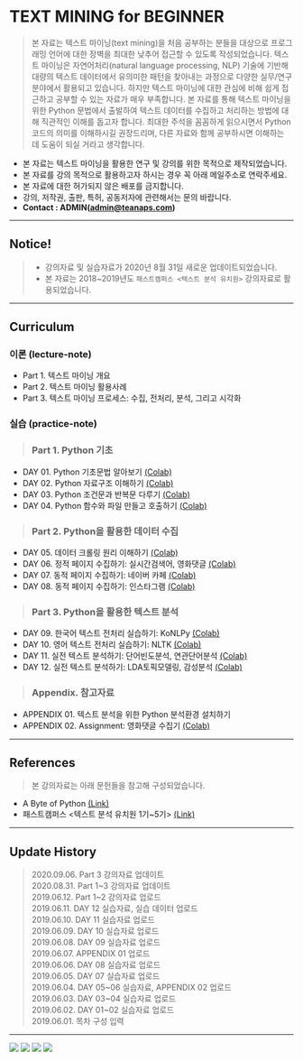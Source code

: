 # TEXT MINING for BEGINNER
> 본 자료는 텍스트 마이닝(text mining)을 처음 공부하는 분들을 대상으로 프로그래밍 언어에 대한 장벽을 최대한 낮추어 접근할 수 있도록 작성되었습니다. 텍스트 마이닝은 자연어처리(natural language processing, NLP) 기술에 기반해 대량의 텍스트 데이터에서 유의미한 패턴을 찾아내는 과정으로 다양한 실무/연구 분야에서 활용되고 있습니다. 하지만 텍스트 마이닝에 대한 관심에 비해 쉽게 접근하고 공부할 수 있는 자료가 매우 부족합니다. 본 자료를 통해 텍스트 마이닝을 위한 Python 문법에서 출발하여 텍스트 데이터를 수집하고 처리하는 방법에 대해 직관적인 이해를 돕고자 합니다. 최대한 주석을 꼼꼼하게 읽으시면서 Python 코드의 의미를 이해하시길 권장드리며, 다른 자료와 함께 공부하시면 이해하는 데 도움이 되실 거라고 생각합니다.

- 본 자료는 텍스트 마이닝을 활용한 연구 및 강의를 위한 목적으로 제작되었습니다.
- 본 자료를 강의 목적으로 활용하고자 하시는 경우 꼭 아래 메일주소로 연락주세요.
- 본 자료에 대한 허가되지 않은 배포를 금지합니다.
- 강의, 저작권, 출판, 특허, 공동저자에 관련해서는 문의 바랍니다.
- **Contact : ADMIN(admin@teanaps.com)**

---
## Notice!
> - 강의자료 및 실습자료가 2020년 8월 31일 새로운  업데이트되었습니다.
> - 본 자료는 2018~2019년도 `패스트캠퍼스 <텍스트 분석 유치원>` 강의자료로 활용되었습니다.

---
## Curriculum

### 이론 (lecture-note)
- Part 1. 텍스트 마이닝 개요
- Part 2. 텍스트 마이닝 활용사례
- Part 3. 텍스트 마이닝 프로세스: 수집, 전처리, 분석, 그리고 시각화

### 실습 (practice-note)
> ### Part 1. Python 기초
- DAY 01. Python 기초문법 알아보기 [(Colab)](https://colab.research.google.com/github/fingeredman/text-mining-for-beginner/blob/master/practice-note/01_text-mining-for-beginner_python-basic.ipynb)
- DAY 02. Python 자료구조 이해하기 [(Colab)](https://colab.research.google.com/github/fingeredman/text-mining-for-beginner/blob/master/practice-note/02_text-mining-for-beginner_python-data-structure.ipynb)
- DAY 03. Python 조건문과 반복문 다루기 [(Colab)](https://colab.research.google.com/github/fingeredman/text-mining-for-beginner/blob/master/practice-note/03_text-mining-for-beginner_python-conditional%26loop.ipynb)
- DAY 04. Python 함수와 파일 만들고 호출하기 [(Colab)](https://colab.research.google.com/github/fingeredman/text-mining-for-beginner/blob/master/practice-note/04_text-mining-for-beginner_python-function%26file.ipynb)

> ### Part 2. Python을 활용한 데이터 수집
- DAY 05. 데이터 크롤링 원리 이해하기 [(Colab)](https://colab.research.google.com/github/fingeredman/text-mining-for-beginner/blob/master/practice-note/05_text-mining-for-beginner_python-crawling-intro.ipynb)
- DAY 06. 정적 페이지 수집하기: 실시간검색어, 영화댓글 [(Colab)](https://colab.research.google.com/github/fingeredman/text-mining-for-beginner/blob/master/practice-note/06_text-mining-for-beginner_python-crawling-practice-1.ipynb)
- DAY 07. 동적 페이지 수집하기: 네이버 카페 [(Colab)](https://colab.research.google.com/github/fingeredman/text-mining-for-beginner/blob/master/practice-note/07_text-mining-for-beginner_python-crawling-practice-2.ipynb)
- DAY 08. 동적 페이지 수집하기: 인스타그램 [(Colab)](https://colab.research.google.com/github/fingeredman/text-mining-for-beginner/blob/master/practice-note/08_text-mining-for-beginner_python-crawling-practice-3.ipynb)

> ### Part 3. Python을 활용한 텍스트 분석
- DAY 09. 한국어 텍스트 전처리 실습하기: KoNLPy [(Colab)](https://colab.research.google.com/github/fingeredman/text-mining-for-beginner/blob/master/practice-note/09_text-mining-for-beginner_python-korean-nlp.ipynb)
- DAY 10. 영어 텍스트 전처리 실습하기: NLTK [(Colab)](https://colab.research.google.com/github/fingeredman/text-mining-for-beginner/blob/master/practice-note/10_text-mining-for-beginner_python-english-nlp.ipynb)
- DAY 11. 실전 텍스트 분석하기: 단어빈도분석, 연관단어분석 [(Colab)](https://colab.research.google.com/github/fingeredman/text-mining-for-beginner/blob/master/practice-note/11_text-mining-for-beginner_python-text-analysis-1.ipynb)
- DAY 12. 실전 텍스트 분석하기: LDA토픽모델링, 감성분석 [(Colab)](https://colab.research.google.com/github/fingeredman/text-mining-for-beginner/blob/master/practice-note/12_text-mining-for-beginner_python-text-analysis-2.ipynb)

> ### Appendix. 참고자료
- APPENDIX 01. 텍스트 분석을 위한 Python 분석환경 설치하기
- APPENDIX 02. Assignment: 영화댓글 수집기 [(Colab)](https://colab.research.google.com/github/fingeredman/text-mining-for-beginner/blob/master/practice-note/text-mining-for-beginner-appendix2.ipynb)
---
## References
> 본 강의자료는 아래 문헌들을 참고해 구성되었습니다.
- A Byte of Python [(Link)](https://python.swaroopch.com/)
- 패스트캠퍼스 <텍스트 분석 유치원 1기~5기> [(Link)](https://www.fastcampus.co.kr/data_class_textmining/)

---
## Update History
> 2020.09.06. Part 3 강의자료 업데이트  
2020.08.31. Part 1\~3 강의자료 업데이트  
2019.06.12. Part 1\~2 강의자료 업로드  
2019.06.11. DAY 12 실습자료, 실습 데이터 업로드  
2019.06.10. DAY 11 실습자료 업로드  
2019.06.09. DAY 10 실습자료 업로드  
2019.06.08. DAY 09 실습자료 업로드  
2019.06.07. APPENDIX 01 업로드  
2019.06.06. DAY 08 실습자료 업로드  
2019.06.05. DAY 07 실습자료 업로드  
2019.06.04. DAY 05\~06 실습자료, APPENDIX 02 업로드  
2019.06.03. DAY 03\~04 실습자료 업로드  
2019.06.02. DAY 01\~02 실습자료 업로드  
2019.06.01. 목차 구성 입력  

---
<p align ="left">
<img src="https://img.shields.io/badge/http://teanaps.com-181717?style=flat-square&logo=GitHub&logoColor=white" />
<img src="https://img.shields.io/badge/admin@teanaps.com-4FAEBD?style=flat-square&logo=Mail.Ru&logoColor=white" />
<img src="https://img.shields.io/badge/ⓒ 2022. TEANAPS all rights reserved.-4A4535?style=flat-square&logo=&logoColor=white" />
<img src="https://img.shields.io/badge/[상표등록번호] 제 40－1795866 호-85433A?style=flat-square&logo=&logoColor=white" />
